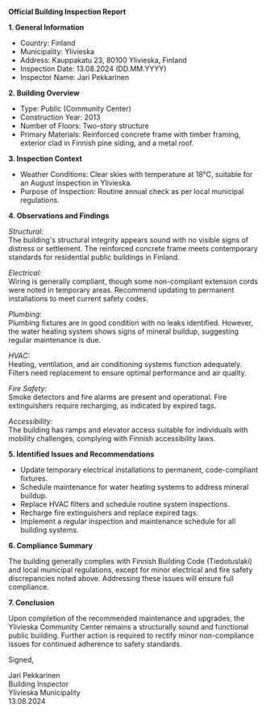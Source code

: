 **Official Building Inspection Report**

**1. General Information**

- Country: Finland
- Municipality: Ylivieska
- Address: Kauppakatu 23, 80100 Ylivieska, Finland
- Inspection Date: 13.08.2024 (DD.MM.YYYY)
- Inspector Name: Jari Pekkarinen

**2. Building Overview**

- Type: Public (Community Center)
- Construction Year: 2013
- Number of Floors: Two-story structure
- Primary Materials: Reinforced concrete frame with timber framing, exterior clad in Finnish pine siding, and a metal roof.

**3. Inspection Context**

- Weather Conditions: Clear skies with temperature at 18°C, suitable for an August inspection in Ylivieska.
- Purpose of Inspection: Routine annual check as per local municipal regulations.

**4. Observations and Findings**

*Structural:*  
The building's structural integrity appears sound with no visible signs of distress or settlement. The reinforced concrete frame meets contemporary standards for residential public buildings in Finland.

*Electrical:*  
Wiring is generally compliant, though some non-compliant extension cords were noted in temporary areas. Recommend updating to permanent installations to meet current safety codes.

*Plumbing:*  
Plumbing fixtures are in good condition with no leaks identified. However, the water heating system shows signs of mineral buildup, suggesting regular maintenance is due.

*HVAC:*  
Heating, ventilation, and air conditioning systems function adequately. Filters need replacement to ensure optimal performance and air quality.

*Fire Safety:*  
Smoke detectors and fire alarms are present and operational. Fire extinguishers require recharging, as indicated by expired tags.

*Accessibility:*  
The building has ramps and elevator access suitable for individuals with mobility challenges, complying with Finnish accessibility laws.

**5. Identified Issues and Recommendations**

- Update temporary electrical installations to permanent, code-compliant fixtures.
- Schedule maintenance for water heating systems to address mineral buildup.
- Replace HVAC filters and schedule routine system inspections.
- Recharge fire extinguishers and replace expired tags.
- Implement a regular inspection and maintenance schedule for all building systems.

**6. Compliance Summary**

The building generally complies with Finnish Building Code (Tiedotuslaki) and local municipal regulations, except for minor electrical and fire safety discrepancies noted above. Addressing these issues will ensure full compliance.

**7. Conclusion**

Upon completion of the recommended maintenance and upgrades, the Ylivieska Community Center remains a structurally sound and functional public building. Further action is required to rectify minor non-compliance issues for continued adherence to safety standards. 

Signed,

Jari Pekkarinen  
Building Inspector  
Ylivieska Municipality  
13.08.2024